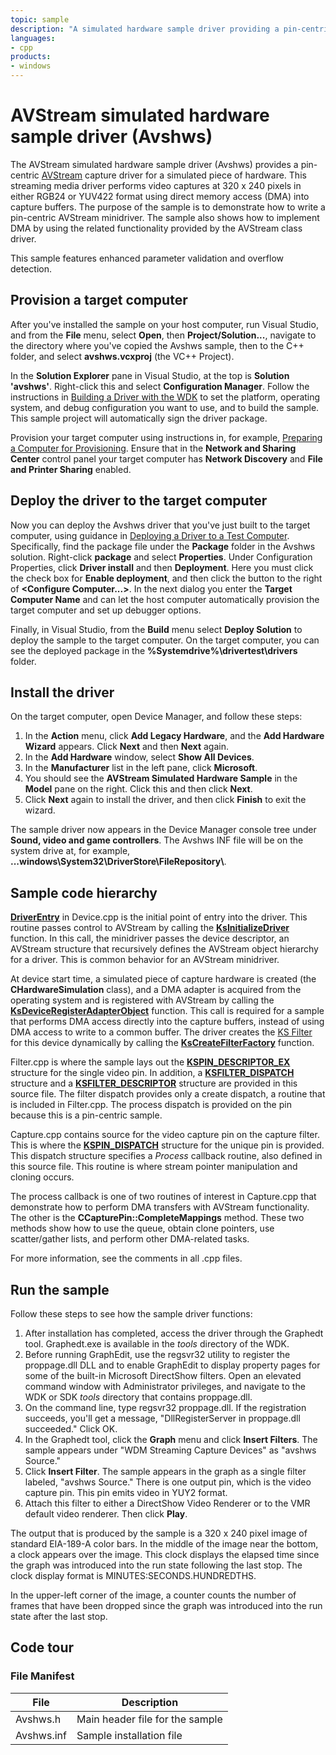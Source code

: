 ```yaml
---
topic: sample
description: "A simulated hardware sample driver providing a pin-centric capture driver to simulate AV capture hardware."
languages:
- cpp
products:
- windows
---
```


<!---
    name: AVStream simulated hardware sample driver (Avshws)
    platform: WDM
    language: cpp
    category: Camera
    description: A simulated hardware sample driver providing a pin-centric capture driver to simulate AV capture hardware.
    samplefwlink: http://go.microsoft.com/fwlink/p/?LinkId=620185
--->

# AVStream simulated hardware sample driver (Avshws)

The AVStream simulated hardware sample driver (Avshws) provides a pin-centric [AVStream](http://msdn.microsoft.com/en-us/library/windows/hardware/ff554240) capture driver for a simulated piece of hardware. This streaming media driver performs video captures at 320 x 240 pixels in either RGB24 or YUV422 format using direct memory access (DMA) into capture buffers. The purpose of the sample is to demonstrate how to write a pin-centric AVStream minidriver. The sample also shows how to implement DMA by using the related functionality provided by the AVStream class driver.

This sample features enhanced parameter validation and overflow detection.

Provision a target computer
---------------------------

After you've installed the sample on your host computer, run Visual Studio, and from the **File** menu, select **Open**, then **Project/Solution...**, navigate to the directory where you've copied the Avshws sample, then to the C++ folder, and select **avshws.vcxproj** (the VC++ Project).

In the **Solution Explorer** pane in Visual Studio, at the top is **Solution 'avshws'**. Right-click this and select **Configuration Manager**. Follow the instructions in [Building a Driver with the WDK](http://msdn.microsoft.com/en-us/library/windows/hardware/ff554644) to set the platform, operating system, and debug configuration you want to use, and to build the sample. This sample project will automatically sign the driver package.

Provision your target computer using instructions in, for example, [Preparing a Computer for Provisioning](http://msdn.microsoft.com/en-us/library/windows/hardware/dn265573). Ensure that in the **Network and Sharing Center** control panel your target computer has **Network Discovery** and **File and Printer Sharing** enabled.

Deploy the driver to the target computer
----------------------------------------

Now you can deploy the Avshws driver that you've just built to the target computer, using guidance in [Deploying a Driver to a Test Computer](http://msdn.microsoft.com/en-us/library/windows/hardware/hh454834). Specifically, find the package file under the **Package** folder in the Avshws solution. Right-click **package** and select **Properties**. Under Configuration Properties, click **Driver install** and then **Deployment**. Here you must click the check box for **Enable deployment**, and then click the button to the right of **\<Configure Computer...\>**. In the next dialog you enter the **Target Computer Name** and can let the host computer automatically provision the target computer and set up debugger options.

Finally, in Visual Studio, from the **Build** menu select **Deploy Solution** to deploy the sample to the target computer. On the target computer, you can see the deployed package in the **%Systemdrive%\\drivertest\\drivers** folder.

Install the driver
------------------

On the target computer, open Device Manager, and follow these steps:

1.  In the **Action** menu, click **Add Legacy Hardware**, and the **Add Hardware Wizard** appears. Click **Next** and then **Next** again.
2.  In the **Add Hardware** window, select **Show All Devices**.
3.  In the **Manufacturer** list in the left pane, click **Microsoft**.
4.  You should see the **AVStream Simulated Hardware Sample** in the **Model** pane on the right. Click this and then click **Next**.
5.  Click **Next** again to install the driver, and then click **Finish** to exit the wizard.

The sample driver now appears in the Device Manager console tree under **Sound, video and game controllers**. The Avshws INF file will be on the system drive at, for example, **...windows\\System32\\DriverStore\\FileRepository\\**.

Sample code hierarchy
---------------------

[**DriverEntry**](http://msdn.microsoft.com/en-us/library/windows/hardware/ff558717) in Device.cpp is the initial point of entry into the driver. This routine passes control to AVStream by calling the [**KsInitializeDriver**](http://msdn.microsoft.com/en-us/library/windows/hardware/ff562683) function. In this call, the minidriver passes the device descriptor, an AVStream structure that recursively defines the AVStream object hierarchy for a driver. This is common behavior for an AVStream minidriver.

At device start time, a simulated piece of capture hardware is created (the **CHardwareSimulation** class), and a DMA adapter is acquired from the operating system and is registered with AVStream by calling the [**KsDeviceRegisterAdapterObject**](http://msdn.microsoft.com/en-us/library/windows/hardware/ff561687) function. This call is required for a sample that performs DMA access directly into the capture buffers, instead of using DMA access to write to a common buffer. The driver creates the [KS Filter](http://msdn.microsoft.com/en-us/library/windows/hardware/ff567644) for this device dynamically by calling the [**KsCreateFilterFactory**](http://msdn.microsoft.com/en-us/library/windows/hardware/ff561650) function.

Filter.cpp is where the sample lays out the [**KSPIN\_DESCRIPTOR\_EX**](http://msdn.microsoft.com/en-us/library/windows/hardware/ff563534) structure for the single video pin. In addition, a [**KSFILTER\_DISPATCH**](http://msdn.microsoft.com/en-us/library/windows/hardware/ff562554) structure and a [**KSFILTER\_DESCRIPTOR**](http://msdn.microsoft.com/en-us/library/windows/hardware/ff562553) structure are provided in this source file. The filter dispatch provides only a create dispatch, a routine that is included in Filter.cpp. The process dispatch is provided on the pin because this is a pin-centric sample.

Capture.cpp contains source for the video capture pin on the capture filter. This is where the [**KSPIN\_DISPATCH**](http://msdn.microsoft.com/en-us/library/windows/hardware/ff563535) structure for the unique pin is provided. This dispatch structure specifies a *Process* callback routine, also defined in this source file. This routine is where stream pointer manipulation and cloning occurs.

The process callback is one of two routines of interest in Capture.cpp that demonstrate how to perform DMA transfers with AVStream functionality. The other is the **CCapturePin::CompleteMappings** method. These two methods show how to use the queue, obtain clone pointers, use scatter/gather lists, and perform other DMA-related tasks.

For more information, see the comments in all .cpp files.

Run the sample
--------------

Follow these steps to see how the sample driver functions:

1.  After installation has completed, access the driver through the Graphedt tool. Graphedt.exe is available in the *tools* directory of the WDK.
2.  Before running GraphEdit, use the regsvr32 utility to register the proppage.dll DLL and to enable GraphEdit to display property pages for some of the built-in Microsoft DirectShow filters. Open an elevated command window with Administrator privileges, and navigate to the WDK or SDK *tools* directory that contains proppage.dll.
3.  On the command line, type regsvr32 proppage.dll. If the registration succeeds, you'll get a message, "DllRegisterServer in proppage.dll succeeded." Click OK.
4.  In the Graphedt tool, click the **Graph** menu and click **Insert Filters**. The sample appears under "WDM Streaming Capture Devices" as "avshws Source."
5.  Click **Insert Filter**. The sample appears in the graph as a single filter labeled, "avshws Source." There is one output pin, which is the video capture pin. This pin emits video in YUY2 format.
6.  Attach this filter to either a DirectShow Video Renderer or to the VMR default video renderer. Then click **Play**.

The output that is produced by the sample is a 320 x 240 pixel image of standard EIA-189-A color bars. In the middle of the image near the bottom, a clock appears over the image. This clock displays the elapsed time since the graph was introduced into the run state following the last stop. The clock display format is MINUTES:SECONDS.HUNDREDTHS.

In the upper-left corner of the image, a counter counts the number of frames that have been dropped since the graph was introduced into the run state after the last stop.

Code tour
---------

### File Manifest

File | Description
-----|------------
Avshws.h | Main header file for the sample
Avshws.inf | Sample installation file
